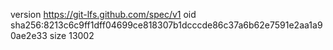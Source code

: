 version https://git-lfs.github.com/spec/v1
oid sha256:8213c6c9ff1dff04699ce818307b1dcccde86c37a6b62e7591e2aa1a90ae2e33
size 13002
